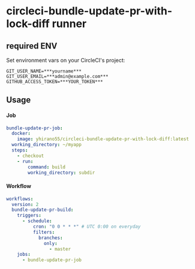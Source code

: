 # circleci-bundle-update-pr-with-lock-diff runner

## required ENV

Set environment vars on your CircleCI's project:

```
GIT_USER_NAME=***yourname***
GIT_USER_EMAIL=***admin@example.com***
GITHUB_ACCESS_TOKEN=***YOUR_TOKEN***
```

## Usage

#### Job

```yaml
bundle-update-pr-job:
  docker:
    image: yhirano55/circleci-bundle-update-pr-with-lock-diff:latest
  working_directory: ~/myapp
  steps:
    - checkout
    - run:
        command: build
        working_directory: subdir
```

#### Workflow

```yaml
workflows:
  version: 2
  bundle-update-pr-build:
    triggers:
      - schedule:
          cron: "0 0 * * *" # UTC 0:00 on everyday
          filters:
            branches:
              only:
                - master
    jobs:
      - bundle-update-pr-job
```
